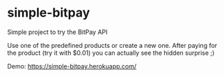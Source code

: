 simple-bitpay
=============

Simple project to try the BitPay API

Use one of the predefined products or create a new one.
After paying for the product (try it with $0.01) you can actually see the hidden surprise ;)

Demo: https://simple-bitpay.herokuapp.com/

